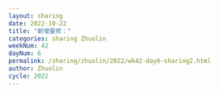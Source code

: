 ```yaml
---
layout: sharing
date: 2022-10-22
title: "新增靈修："
categories: sharing Zhuolin
weekNum: 42
dayNum: 6
permalink: /sharing/zhuolin/2022/wk42-day6-sharing2.html
author: Zhuolin
cycle: 2022
---  
```

